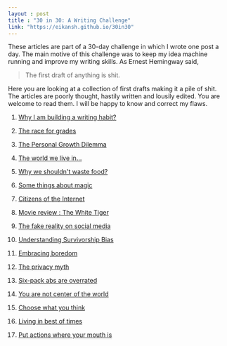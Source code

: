 ```yaml
---
layout : post
title : "30 in 30: A Writing Challenge"
link: "https://eikansh.github.io/30in30"
---
```

These articles are part of a 30-day challenge in which I wrote one post a day. The main motive of this challenge was to keep my idea machine running and improve my writing skills. As Ernest Hemingway said, 
>The first draft of anything is shit.

Here you are looking at a collection of first drafts making it a pile of shit. The articles are poorly thought, hastily written and lousily edited. You are welcome to read them. I will be happy to know and correct my flaws. 
1. <a href="{{page.link }}/why-i-am-building-writing-habit/">Why I am building a writing habit?</a>

2. <a href="{{page.link }}/race-for-grades/">The race for grades</a>

3. <a href="{{page.link }}/personal-growth-dilemma/">The Personal Growth Dilemma</a>

4. <a href="{{page.link }}/world-we-live-in/">The world we live in...</a>

5. <a href="{{page.link }}/why-we-shouldnt-waste-food/">Why we shouldn't waste food?</a>

6. <a href="{{page.link }}/some-things-about-magic/">Some things about magic</a>

7. <a href="{{page.link }}/citizens-of-internet/">Citizens of the Internet</a>

8. <a href="{{page.link }}/the-white-tiger/">Movie review : The White Tiger</a>

9. <a href="{{page.link }}/fake-reality-on-social-media/">The fake reality on social media</a>

10. <a href="{{page.link }}/survivorship-bias/">Understanding Survivorship Bias</a>

11. <a href="{{page.link }}/embracing-boredom/">Embracing boredom</a>

12. <a href="{{page.link }}/privacy-myth/">The privacy myth</a>

13. <a href="{{page.link }}/six-pack-are-overrated/">Six-pack abs are overrated</a>

14. <a href="{{page.link }}/center-of-world/">You are not center of the world</a>

15. <a href="{{page.link }}/choose-what-you-think/">Choose what you think</a>

16. <a href="{{page.link }}/living-in-best-times/">Living in best of times</a>

17. <a href="{{page.link }}/put-actions/">Put actions where your mouth is</a>
